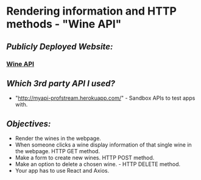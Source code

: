 # Rendering information and HTTP methods - "Wine API"

## _Publicly Deployed Website:_
### [Wine API](http://wine-api.surge.sh/)

## *Which 3rd party API I used?*
- "http://myapi-profstream.herokuapp.com/" - Sandbox APIs to test apps with.


## _Objectives:_

* Render the wines in the webpage.
* When someone clicks a wine display information of that single wine in the webpage. HTTP GET method.
* Make a form to create new wines. HTTP POST method.
* Make an option to delete a chosen wine. - HTTP DELETE method.
* Your app has to use React and Axios.